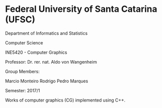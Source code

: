 # Federal University of Santa Catarina (UFSC)
Department of Informatics and Statistics

Computer Science 

INE5420 - Computer Graphics

Professor: Dr. rer. nat. Aldo von Wangenheim

Group Members:

Marcio Monteiro
Rodrigo Pedro Marques

Semester: 2017/1


Works of computer graphics (CG) implemented using C++.